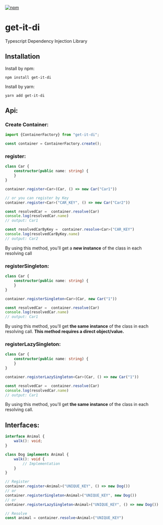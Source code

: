 [![npm](https://img.shields.io/npm/v/get-it-di.svg)](https://www.npmjs.com/package/get-it-di)

# get-it-di

Typescript Dependency Injection Library

## Installation

Install by npm:
```
npm install get-it-di
```

Install by yarn:
```
yarn add get-it-di
```

## Api:

### Create Container:

```ts
import {ContainerFactory} from "get-it-di";

const container = ContainerFactory.create();
```

### register:

```ts
class Car {
    constructor(public name: string) {
    }
}

container.register<Car>(Car, () => new Car("Car1"))

// or you can register by Key
container.register<Car>("CAR_KEY", () => new Car("Car2"))

const resolvedCar =  container.resolve(Car)
console.log(resolvedCar.name)
// output: Car1

const resolvedCarByKey =  container.resolve<Car>("CAR_KEY")
console.log(resolvedCarByKey.name)
// output: Car2
```
By using this method, you'll get a **new instance** of the class in each resolving call

### registerSingleton:
```ts
class Car {
    constructor(public name: string) {
    }
}

container.registerSingleton<Car>(Car, new Car("1"))

const resolvedCar =  container.resolve(Car)
console.log(resolvedCar.name)
// output: Car1
```
By using this method, you'll get **the same instance** of the class in each resolving call.
**This method requires a direct object/value.**

### registerLazySingleton:
```ts
class Car {
    constructor(public name: string) {
    }
}

container.registerLazySingleton<Car>(Car, () => new Car("1"))

const resolvedCar =  container.resolve(Car)
console.log(resolvedCar.name)
// output: Car1
```
By using this method, you'll get **the same instance** of the class in each resolving call.


## Interfaces:
```ts
interface Animal {
    walk(): void;
}

class Dog implements Animal {
    walk(): void {
        // Implementation
    }
}

// Register
container.register<Animal>("UNIQUE_KEY", () => new Dog())
// or
container.registerSingleton<Animal>("UNIQUE_KEY", new Dog())
// or
container.registerLazySingleton<Animal>("UNIQUE_KEY", () => new Dog())

// Resolve
const animal = container.resolve<Animal>("UNIQUE_KEY")
```
